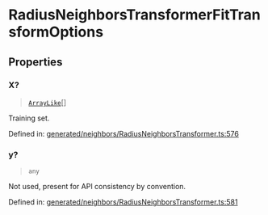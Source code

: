 # RadiusNeighborsTransformerFitTransformOptions

## Properties

### X?

> [`ArrayLike`](../types/ArrayLike.md)[]

Training set.

Defined in:  [generated/neighbors/RadiusNeighborsTransformer.ts:576](https://github.com/transitive-bullshit/scikit-learn-ts/blob/122b3c0/packages/sklearn/src/generated/neighbors/RadiusNeighborsTransformer.ts#L576)

### y?

> `any`

Not used, present for API consistency by convention.

Defined in:  [generated/neighbors/RadiusNeighborsTransformer.ts:581](https://github.com/transitive-bullshit/scikit-learn-ts/blob/122b3c0/packages/sklearn/src/generated/neighbors/RadiusNeighborsTransformer.ts#L581)

